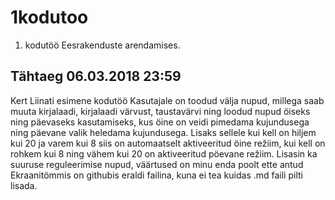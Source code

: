 # 1kodutoo
1. kodutöö Eesrakenduste arendamises.

## Tähtaeg 06.03.2018 23:59

Kert Liinati esimene kodutöö
Kasutajale on toodud välja nupud, millega saab muuta kirjalaadi, kirjalaadi värvust, taustavärvi
ning loodud nupud öiseks ning päevaseks kasutamiseks, kus öine on veidi pimedama kujundusega ning päevane valik heledama kujundusega.
Lisaks sellele kui kell on hiljem kui 20 ja varem kui 8 siis on automaatselt aktiveeritud öine režiim, kui kell on rohkem kui 8 ning vähem kui 20 on aktiveeritud pöevane režiim.
Lisasin ka suuruse reguleerimise nupud, väärtused on minu enda poolt ette antud
Ekraanitömmis on githubis eraldi failina, kuna ei tea kuidas .md faili pilti lisada. 



